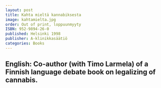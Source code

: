 ```yaml
---
layout: post
title: Kahta mieltä kannabiksesta
image: kahtamielta.jpg
order: Out of print, loppuunmyyty
ISBN: 952-9894-26-0
published: Helsinki 1998
publisher: A-klinikkasäätiö
categories: Books
---
```

English: Co-author (with Timo Larmela) of a Finnish language debate book on legalizing of cannabis.
---
